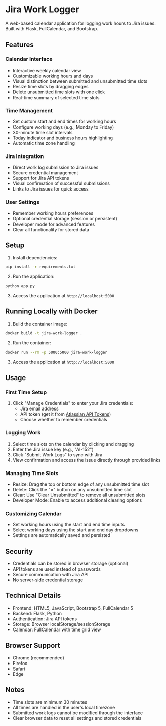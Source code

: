 # Jira Work Logger

A web-based calendar application for logging work hours to Jira issues. Built with Flask, FullCalendar, and Bootstrap.

## Features

### Calendar Interface
- Interactive weekly calendar view
- Customizable working hours and days
- Visual distinction between submitted and unsubmitted time slots
- Resize time slots by dragging edges
- Delete unsubmitted time slots with one click
- Real-time summary of selected time slots

### Time Management
- Set custom start and end times for working hours
- Configure working days (e.g., Monday to Friday)
- 30-minute time slot intervals
- Today indicator and business hours highlighting
- Automatic time zone handling

### Jira Integration
- Direct work log submission to Jira issues
- Secure credential management
- Support for Jira API tokens
- Visual confirmation of successful submissions
- Links to Jira issues for quick access

### User Settings
- Remember working hours preferences
- Optional credential storage (session or persistent)
- Developer mode for advanced features
- Clear all functionality for stored data

## Setup

1. Install dependencies:
```bash
pip install -r requirements.txt
```

2. Run the application:
```bash
python app.py
```

3. Access the application at `http://localhost:5000`

## Running Locally with Docker

1. Build the container image:
```bash
docker build -t jira-work-logger .
```

2. Run the container:
```bash
docker run --rm -p 5000:5000 jira-work-logger
```

3. Access the application at `http://localhost:5000`

## Usage

### First Time Setup
1. Click "Manage Credentials" to enter your Jira credentials:
   - Jira email address
   - API token (get it from [Atlassian API Tokens](https://id.atlassian.com/manage-profile/security/api-tokens))
   - Choose whether to remember credentials

### Logging Work
1. Select time slots on the calendar by clicking and dragging
2. Enter the Jira issue key (e.g., "AI-152")
3. Click "Submit Work Logs" to sync with Jira
4. View confirmation and access the issue directly through provided links

### Managing Time Slots
- Resize: Drag the top or bottom edge of any unsubmitted time slot
- Delete: Click the "×" button on any unsubmitted time slot
- Clear: Use "Clear Unsubmitted" to remove all unsubmitted slots
- Developer Mode: Enable to access additional clearing options

### Customizing Calendar
- Set working hours using the start and end time inputs
- Select working days using the start and end day dropdowns
- Settings are automatically saved and persisted

## Security
- Credentials can be stored in browser storage (optional)
- API tokens are used instead of passwords
- Secure communication with Jira API
- No server-side credential storage

## Technical Details
- Frontend: HTML5, JavaScript, Bootstrap 5, FullCalendar 5
- Backend: Flask, Python
- Authentication: Jira API tokens
- Storage: Browser localStorage/sessionStorage
- Calendar: FullCalendar with time grid view

## Browser Support
- Chrome (recommended)
- Firefox
- Safari
- Edge

## Notes
- Time slots are minimum 30 minutes
- All times are handled in the user's local timezone
- Submitted work logs cannot be modified through the interface
- Clear browser data to reset all settings and stored credentials 